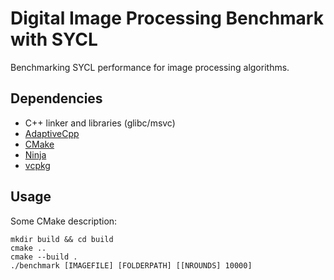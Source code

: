 # Digital Image Processing Benchmark with SYCL

Benchmarking SYCL performance for image processing algorithms.

## Dependencies

- C++ linker and libraries (glibc/msvc)
- [AdaptiveCpp](https://github.com/AdaptiveCpp/AdaptiveCpp/blob/develop/doc/installing.md)
- [CMake](https://cmake.org/)
- [Ninja](https://ninja-build.org/)
- [vcpkg](https://vcpkg.io/en/)

## Usage

Some CMake description:
```shell
mkdir build && cd build
cmake ..
cmake --build .
./benchmark [IMAGEFILE] [FOLDERPATH] [[NROUNDS] 10000]
```
